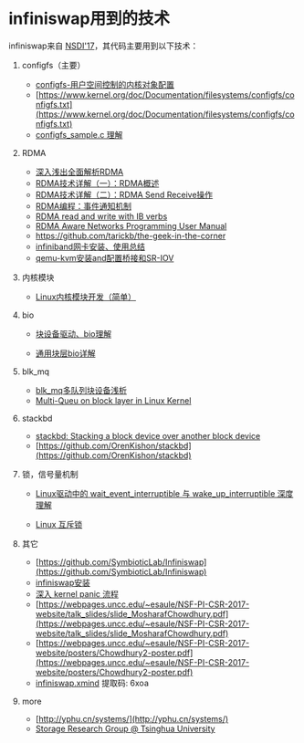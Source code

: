 # infiniswap用到的技术

infiniswap来自 [NSDI'17](https://www.usenix.org/conference/nsdi17/technical-sessions/presentation/gu)，其代码主要用到以下技术：

1. configfs（主要）

   - [configfs-用户空间控制的内核对象配置](https://www.cnblogs.com/sctb/p/13901054.html)
   - [https://www.kernel.org/doc/Documentation/filesystems/configfs/configfs.txt](https://www.kernel.org/doc/Documentation/filesystems/configfs/configfs.txt)
   - [configfs_sample.c 理解](https://www.cnblogs.com/sctb/p/13923011.html)

2. RDMA

   - [深入浅出全面解析RDMA](https://tjcug.github.io/blog/2018/06/04/深入浅出全面解析RDMA/) 
   - [RDMA技术详解（一）：RDMA概述](https://zhuanlan.zhihu.com/p/55142557)
   - [RDMA技术详解（二）：RDMA Send Receive操作](https://zhuanlan.zhihu.com/p/55142547)
   - [RDMA编程：事件通知机制](https://www.jianshu.com/p/4d71f1c8e77c)
   - [RDMA read and write with IB verbs](https://thegeekinthecorner.wordpress.com/2010/09/28/rdma-read-and-write-with-ib-verbs/)
   - [RDMA Aware Networks Programming User Manual](https://www.mellanox.com/sites/default/files/related-docs/prod_software/RDMA_Aware_Programming_user_manual.pdf)
   - https://github.com/tarickb/the-geek-in-the-corner
   - [infiniband网卡安装、使用总结](https://www.cnblogs.com/sctb/p/13179542.html)
   - [qemu-kvm安装and配置桥接和SR-IOV](https://www.cnblogs.com/sctb/p/13848201.html)

3. 内核模块

   - [Linux内核模块开发（简单）](https://www.cnblogs.com/sctb/p/13816110.html)

4. bio

   - [块设备驱动、bio理解](https://www.cnblogs.com/sctb/p/14022008.html)

   - [通用块层bio详解](https://www.cnblogs.com/cobbliu/articles/11975360.html)

5. blk_mq

   - [blk_mq多队列块设备浅析](https://www.cnblogs.com/sctb/p/14022027.html)
   - [Multi-Queu on block layer in Linux Kernel](https://hyunyoung2.github.io/2016/09/14/Multi_Queue/)

6. stackbd

   - [stackbd: Stacking a block device over another block device](https://orenkishon.wordpress.com/2014/10/29/stackbd-stacking-a-block-device-over-another-block-device/)
   - [https://github.com/OrenKishon/stackbd](https://github.com/OrenKishon/stackbd)

7. 锁，信号量机制

   - [Linux驱动中的 wait_event_interruptible 与 wake_up_interruptible 深度理解](https://blog.csdn.net/yeshangzhu/article/details/78051798)
   
   - [Linux 互斥锁](https://www.cnblogs.com/fengbohello/p/7571722.html)
   
8. 其它

   - [https://github.com/SymbioticLab/Infiniswap](https://github.com/SymbioticLab/Infiniswap)
   - [infiniswap安装](https://www.cnblogs.com/sctb/p/13900982.html)
   - [深入 kernel panic 流程](https://www.cnblogs.com/linhaostudy/p/9429511.html)
   - [https://webpages.uncc.edu/~esaule/NSF-PI-CSR-2017-website/talk_slides/slide_MosharafChowdhury.pdf](https://webpages.uncc.edu/~esaule/NSF-PI-CSR-2017-website/talk_slides/slide_MosharafChowdhury.pdf)
   - [https://webpages.uncc.edu/~esaule/NSF-PI-CSR-2017-website/posters/Chowdhury2-poster.pdf](https://webpages.uncc.edu/~esaule/NSF-PI-CSR-2017-website/posters/Chowdhury2-poster.pdf)
   - [infiniswap.xmind](https://wwa.lanzous.com/idVs0jm7qed) 提取码: 6xoa

9. more
   - [http://yphu.cn/systems/](http://yphu.cn/systems/)
   - [Storage Research Group @ Tsinghua University](http://storage.cs.tsinghua.edu.cn/)

